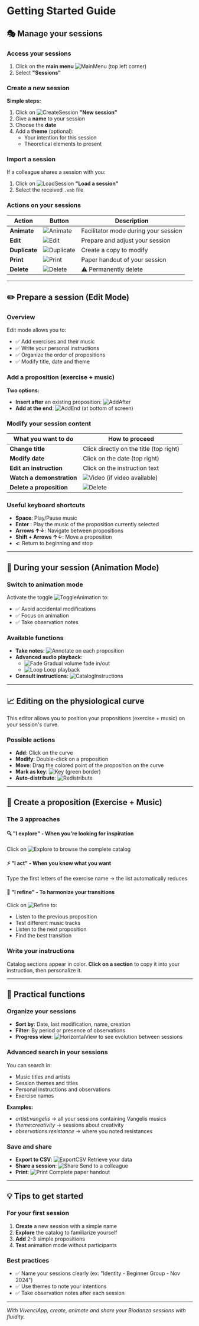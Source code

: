 # Getting Started Guide

## 🎭 **Manage your sessions**

### Access your sessions
1. Click on the **main menu** ![MainMenu](assets/help/en/images/MainMenu.png) (top left corner)
2. Select **"Sessions"**

### Create a new session

**Simple steps:**
1. Click on ![CreateSession](assets/help/en/images/SessionExplorationCreateSessionButton.png) **"New session"**
2. Give a **name** to your session
3. Choose the **date**
4. Add a **theme** (optional):
   - Your intention for this session
   - Theoretical elements to present

### Import a session
If a colleague shares a session with you:
1. Click on ![LoadSession](assets/help/en/images/SessionExplorationLoadSessionButton.png) **"Load a session"**
2. Select the received `.vab` file

### Actions on your sessions

| Action | Button | Description |
|--------|--------|-------------|
| **Animate** | ![Animate](assets/help/en/images/SessionExplorationAnimateSessionButton.png) | Facilitator mode during your session |
| **Edit** | ![Edit](assets/help/en/images/SessionExplorationEditSessionButton.png) | Prepare and adjust your session |
| **Duplicate** | ![Duplicate](assets/help/en/images/SessionExplorationDuplicateSessionButton.png) | Create a copy to modify |
| **Print** | ![Print](assets/help/en/images/SessionExplorationPrintSessionButton.png) | Paper handout of your session |
| **Delete** | ![Delete](assets/help/en/images/SessionExplorationDeleteSessionButton.png) | ⚠️ Permanently delete |

---

## ✏️ **Prepare a session (Edit Mode)**

### Overview
Edit mode allows you to:
- ✅ Add exercises and their music
- ✅ Write your personal instructions
- ✅ Organize the order of propositions
- ✅ Modify title, date and theme

### Add a proposition (exercise + music)

**Two options:**
- **Insert after** an existing proposition: ![AddAfter](assets/help/en/images/SessionEditionAddPropositionButton.png)
- **Add at the end**: ![AddEnd](assets/help/en/images/SessionEditionAddPropositionButton.png) (at bottom of screen)

### Modify your session content

| What you want to do | How to proceed |
|--------------------------|------------------|
| **Change title** | Click directly on the title (top right) |
| **Modify date** | Click on the date (top right) |
| **Edit an instruction** | Click on the instruction text |
| **Watch a demonstration** | ![Video](assets/help/en/images/SessionEditionVideoButton.png) (if video available) |
| **Delete a proposition** | ![Delete](assets/help/en/images/SessionEditionDeletePropositionButton.png) |

### Useful keyboard shortcuts
- **Space**: Play/Pause music
- **Enter** : Play the music of the proposition currently selected
- **Arrows ↑↓**: Navigate between propositions
- **Shift + Arrows ↑↓**: Move a proposition
- **<**: Return to beginning and stop

---

## 🎵 **During your session (Animation Mode)**

### Switch to animation mode
Activate the toggle ![ToggleAnimation](assets/help/en/images/SessionEditionAnimationToggleButton.png) to:
- ✅ Avoid accidental modifications
- ✅ Focus on animation
- ✅ Take observation notes

### Available functions
- **Take notes**: ![Annotate](assets/help/en/images/SessionEditionAnotateButton.png) on each proposition
- **Advanced audio playback**:
  - ![Fade](assets/help/en/images/SessionEditionFadeButton.png) Gradual volume fade in/out
  - ![Loop](assets/help/en/images/SessionEditionLoopButton.png) Loop playback
- **Consult instructions**: ![CatalogInstructions](assets/help/en/images/SessionEditionCatalogInstructionsButton.png)

---

## 📈 **Editing on the physiological curve**

This editor allows you to position your propositions (exercise + music) on your session's curve.

### Possible actions
- **Add**: Click on the curve
- **Modify**: Double-click on a proposition
- **Move**: Drag the colored point of the proposition on the curve
- **Mark as key**: ![Key](assets/help/en/images/SessionEditionOnCurveKeyButton.png) (green border)
- **Auto-distribute**: ![Redistribute](assets/help/en/images/SessionEditionOnCurveRedistributeButton.png)

---

## 🎯 **Create a proposition (Exercise + Music)**

### The 3 approaches

#### 🔍 **"I explore"** - When you're looking for inspiration
Click on ![Explore](assets/help/en/images/PropositionEditionExplorationButton.png) to browse the complete catalog

#### ⚡ **"I act"** - When you know what you want
Type the first letters of the exercise name → the list automatically reduces

#### 🎵 **"I refine"** - To harmonize your transitions
Click on ![Refine](assets/help/en/images/PropositionEditionRefineButton.png) to:
- Listen to the previous proposition
- Test different music tracks
- Listen to the next proposition
- Find the best transition

### Write your instructions
Catalog sections appear in color. **Click on a section** to copy it into your instruction, then personalize it.

---

## 🔧 **Practical functions**

### Organize your sessions
- **Sort by**: Date, last modification, name, creation
- **Filter**: By period or presence of observations
- **Progress view**: ![HorizontalView](assets/help/en/images/SessionExplorationHorizontalSessionNavigationButton.png) to see evolution between sessions

### Advanced search in your sessions
You can search in:
- Music titles and artists
- Session themes and titles
- Personal instructions and observations
- Exercise names

**Examples:**
- *artist:vangelis* → all your sessions containing Vangelis musics
- *theme:creativity* → sessions about creativity
- *observations:resistance* → where you noted resistances

### Save and share
- **Export to CSV**: ![ExportCSV](assets/help/en/images/SessionExplorationExportToCSVButton.png) Retrieve your data
- **Share a session**: ![Share](assets/help/en/images/SessionEditionShareSessionButton.png) Send to a colleague
- **Print**: ![Print](assets/help/en/images/SessionEditionPrintButton.png) Complete paper handout

---

## 💡 **Tips to get started**

### For your first session
1. **Create** a new session with a simple name
2. **Explore** the catalog to familiarize yourself
3. **Add** 2-3 simple propositions
4. **Test** animation mode without participants

### Best practices
- ✅ Name your sessions clearly (ex: "Identity - Beginner Group - Nov 2024")
- ✅ Use themes to note your intentions
- ✅ Take observation notes after each session

---

*With VivenciApp, create, animate and share your Biodanza sessions with fluidity.*